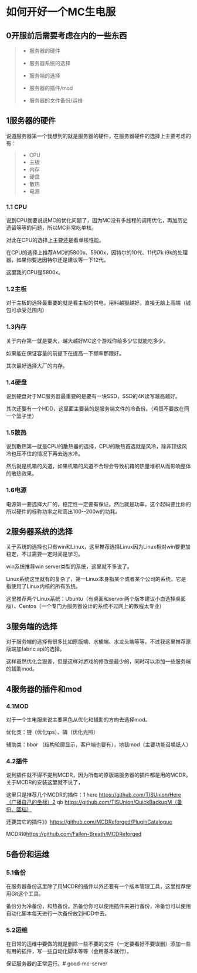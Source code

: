 # 如何开好一个MC生电服

## 0开服前后需要考虑在内的一些东西

> - 服务器的硬件
> - 服务器系统的选择
>
> - 服务端的选择
> - 服务器的插件/mod
> - 服务器的文件备份/运维

## 1服务器的硬件

说道服务器第一个我想到的就是服务器的硬件，在服务器硬件的选择上主要考虑的有：

> - CPU
> - 主板
> - 内存
> - 硬盘
> - 散热
> - 电源

### 1.1 CPU

说到CPU就要说说MC的优化问题了，因为MC没有多线程的调用优化，再加历史遗留等等的问题，所以MC非常吃单核。

对此在CPU的选择上主要还是看单核性能。

在CPU的选择上推荐AMD的5800x、5900x，因特尔的10代、11代i7k i9k的处理器，如果你要选因特尔还是建议等一下12代。

这里我的CPU是5800x。

### 1.2主板

对于主板的选择最重要的就是看主板的供电，用料越狠越好。直接无脑上高端（钱包可承受范围内）

### 1.3内存

关于内存第一就是要大，越大越好MC这个游戏你给多少它就能吃多少。

如果能在保证容量的前提下在提高一下频率那跟好。

其次最好选择大厂的内存。

### 1.4硬盘

说到硬盘对于MC服务器最重要的是要有一块SSD，SSD的4K读写越高越好。

其次还要有一个HDD，这里面主要装的是服务端文件的冷备份。（鸡蛋不要放在同一个篮子里）

### 1.5散热

说到散热第一就是CPU的散热器的选择，CPU的散热首选就是风冷，除非顶级风冷也压不住的情况下再去选水冷。

然后就是机箱的风道，如果机箱的风道不合理会导致机箱的热量堆积从而影响整体的散热效果。

### 1.6电源

电源第一要选择大厂的，稳定性一定要有保证。然后就是功率，这个起码要比你的所以硬件的标称功率之和高出100--200w的功耗。

## 2服务器系统的选择

关于系统的选择也只有win和Linux，这里推荐选择Linux因为Linux相对win要更加稳定，不过需要一定时间是学习。

win系统推荐win server类型的系统，这里就不多说了。

Linux系统这里就有的复杂了，第一Linux本身指某个或者某个公司的系统，它是指使用了Linux内核的所有系统。

这里推荐两个Linux系统：Ubuntu（有桌面和server两个版本建议小白选择桌面版）、Centos（一个专门为服务器设计的系统不过网上的教程太专业）

## 3服务端的选择

对于服务端的选择有很多比如原版端、水桶端、水龙头端等等。不过我这里推荐原版端加fabric api的选择。

这样虽然优化会狠差，但是这样对游戏的修改是最少的，同时可以添加一些服务端的辅助mod。

## 4服务器的插件和mod

### 4.1MOD

对于一个生电服来说主要黑色从优化和辅助的方向去选择mod。

优化类：锂（优化tps）、磷（优化光照）

辅助类：bbor （结构轮廓显示，客户端也要有），地毯mod（主要功能召唤纸人）

### 4.2插件

说到插件就不得不提到MCDR，因为所有的原版端服务器的插件都是用的MCDR。关于MCDR的安装这里就不说了，

这里只是推荐几个MCDR的插件：1 here https://github.com/TISUnion/Here（广播自己的坐标）2 qb https://github.com/TISUnion/QuickBackupM（备份、回档）

还要其它的插件》》https://github.com/MCDReforged/PluginCatalogue

MCDR》》https://github.com/Fallen-Breath/MCDReforged

## 5备份和运维

### 5.1备份

在服务器备份这里除了用MCDR的插件以外还要有一个版本管理工具，这里推荐使用Git这个工具。

备份分为冷备份，和热备份。热备份你可以使用插件来进行备份，冷备份可以使用自动化脚本每天进行一次备份放到HDD中去。

### 5.2运维

在日常的运维中要做的就是删除一些不要的文件（一定要看好不要误删）添加一些有用的插件，写一些自动化脚本等等（会用基本就行）。

保证服务器的正常运行。# good-mc-server
